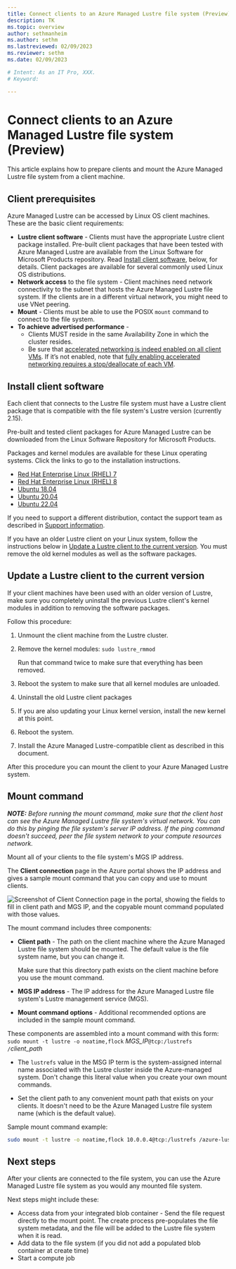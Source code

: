 ```yaml
---
title: Connect clients to an Azure Managed Lustre file system (Preview)
description: TK
ms.topic: overview
author: sethmanheim
ms.author: sethm 
ms.lastreviewed: 02/09/2023
ms.reviewer: sethm
ms.date: 02/09/2023

# Intent: As an IT Pro, XXX.
# Keyword: 

---
```


# Connect clients to an Azure Managed Lustre file system (Preview)

<!--STATUS: Ported as is from private preview content. Titles only updated. Individual installation instructions per client OS will not be included; update links to direct them to download sites.-->

This article explains how to prepare clients and mount the Azure Managed Lustre file system from a client machine.

## Client prerequisites

Azure Managed Lustre can be accessed by Linux OS client machines. These are the basic client requirements:

- **Lustre client software** - Clients must have the appropriate Lustre client package installed.
  Pre-built client packages that have been tested with Azure Managed Lustre are available from the Linux Software for Microsoft Products repository. Read [Install client software](#install-client-software), below, for details.
  Client packages are available for several commonly used Linux OS distributions.
- **Network access** to the file system - Client machines need network connectivity to the subnet that hosts the Azure Managed Lustre file system. If the clients are in a different virtual network, you might need to use VNet peering.
- **Mount** - Clients must be able to use the POSIX `mount` command to connect to the file system.
- **To achieve advertised performance** - 
  - Clients MUST reside in the same Availability Zone in which the cluster resides. 
  - Be sure that [accelerated networking is indeed enabled on all client VMs](https://learn.microsoft.com/en-us/azure/virtual-network/create-vm-accelerated-networking-cli#confirm-that-accelerated-networking-is-enabled). If it’s not enabled, note that [fully enabling accelerated networking requires a stop/deallocate of each VM](https://learn.microsoft.com/en-us/azure/virtual-network/accelerated-networking-overview#enabling-accelerated-networking-on-a-running-vm).

## Install client software

Each client that connects to the Lustre file system must have a Lustre client package that is compatible with the file system's Lustre version (currently 2.15).

Pre-built and tested client packages for Azure Managed Lustre can be downloaded from the Linux Software Repository for Microsoft Products.

Packages and kernel modules are available for these Linux operating systems. Click the links to go to the installation instructions.

<!-- - [AlmaLinux 8](client-rhel8.md) - NOT SUPPORTED in public preview
- [CentOS Linux 7](client-rhel7.md) - NOT SUPPORTED in public preview
- [CentOS Linux 8](client-rhel8.md) - NOT SUPPORTED in public preview-->
- [Red Hat Enterprise Linux (RHEL) 7](client-rhel7.md)
- [Red Hat Enterprise Linux (RHEL) 8](client-rhel8.md)
- [Ubuntu 18.04](client-ubuntu18.md)
- [Ubuntu 20.04](client-ubuntu20.md)
- [Ubuntu 22.04](client-ubuntu22.md)

If you need to support a different distribution, contact the support team as described in [Support information](preview-support.md).

<!--NOTES: 1) Individual install articles will not be included in public preview. Link directly to download sites instead. 2) Supported client operating systems to be added to new "Requirements" article.-->

<!-- There are two main steps:

1. Install Lustre client software on each client
1. Use the `mount` command to make the Azure Managed Lustre file system available on the client -->

If you have an older Lustre client on your Linux system, follow the instructions below in [Update a Lustre client to the current version](#update-a-lustre-client-to-the-current-version). You must remove the old kernel modules as well as the software packages.

## Update a Lustre client to the current version

If your client machines have been used with an older version of Lustre, make sure you completely uninstall the previous Lustre client's kernel modules in addition to removing the software packages.

Follow this procedure:

1. Unmount the client machine from the Lustre cluster.
1. Remove the kernel modules:
   ``sudo lustre_rmmod``

   Run that command twice to make sure that everything has been removed.
1. Reboot the system to make sure that all kernel modules are unloaded. <!-- not sure this is in the correct place -->
1. Uninstall the old Lustre client packages
1. If you are also updating your Linux kernel version, install the new kernel at this point.
1. Reboot the system. <!-- This step is not strictly necessary, but testing has shown that it can prevent a wide variety of problems, including some problems that are difficult to diagnose. -->
1. Install the Azure Managed Lustre-compatible client as described in this document.

After this procedure you can mount the client to your Azure Managed Lustre system.

## Mount command

***NOTE:** Before running the mount command, make sure that the client host can see the Azure Managed Lustre file system's virtual network. You can do this by pinging the file system's server IP address. If the ping command doesn't succeed, peer the file system network to your compute resources network.*

Mount all of your clients to the file system's MGS IP address.

The **Client connection** page in the Azure portal shows the IP address and gives a sample mount command that you can copy and use to mount clients.

![Screenshot of Client Connection page in the portal, showing the fields to fill in client path and MGS IP, and the copyable mount command populated with those values.](media/client-connection.png)

The mount command includes three components:

- **Client path** - The path on the client machine where the Azure Managed Lustre file system should be mounted. The default value is the file system name, but you can change it.

  Make sure that this directory path exists on the client machine before you use the mount command.

- **MGS IP address** - The IP address for the Azure Managed Lustre file system's Lustre management service (MGS).

- **Mount command options** - Additional recommended options are included in the sample mount command.

These components are assembled into a mount command with this form: <br />
`sudo mount -t lustre -o noatime,flock` *MGS_IP*`@tcp:/lustrefs /`*client_path*

- The `lustrefs` value in the MSG IP term is the system-assigned internal name associated with the Lustre cluster inside the Azure-managed system. Don't change this literal value when you create your own mount commands.

- Set the client path to any convenient mount path that exists on your clients. It doesn't need to be the Azure Managed Lustre file system name (which is the default value).

Sample mount command example:

```bash
sudo mount -t lustre -o noatime,flock 10.0.0.4@tcp:/lustrefs /azure-lustre-mount
```

## Next steps

After your clients are connected to the file system, you can use the Azure Managed Lustre file system as you would any mounted file system.

Next steps might include these:

- Access data from your integrated blob container - Send the file request directly to the mount point. The create process pre-populates the file system metadata, and the file will be added to the Lustre file system when it is read.
- Add data to the file system (if you did not add a populated blob container at create time)
- Start a compute job
